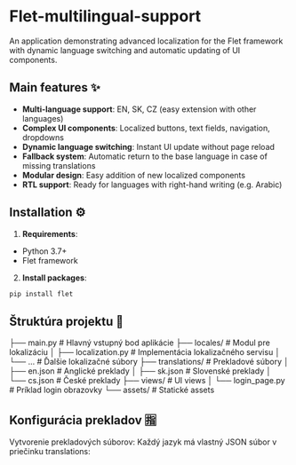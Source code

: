 # Flet-multilingual-support
An application demonstrating advanced localization for the Flet framework with dynamic language switching and automatic updating of UI components.

## Main features ✨

- **Multi-language support**: EN, SK, CZ (easy extension with other languages)
- **Complex UI components**: Localized buttons, text fields, navigation, dropdowns
- **Dynamic language switching**: Instant UI update without page reload
- **Fallback system**: Automatic return to the base language in case of missing translations
- **Modular design**: Easy addition of new localized components
- **RTL support**: Ready for languages ​​with right-hand writing (e.g. Arabic)

## Installation ⚙️

1. **Requirements**:
- Python 3.7+
- Flet framework

2. **Install packages**:
```bash
pip install flet
```
## Štruktúra projektu 📂

├── main.py                # Hlavný vstupný bod aplikácie
├── locales/               # Modul pre lokalizáciu
│   ├── localization.py    # Implementácia lokalizačného servisu
│   └── ...                # Ďalšie lokalizačné súbory
├── translations/          # Prekladové súbory
│   ├── en.json            # Anglické preklady
│   ├── sk.json            # Slovenské preklady
│   └── cs.json            # České preklady
├── views/                 # UI views
│   └── login_page.py      # Príklad login obrazovky
└── assets/                # Statické assets

## Konfigurácia prekladov 🈯

Vytvorenie prekladových súborov:
Každý jazyk má vlastný JSON súbor v priečinku translations:


